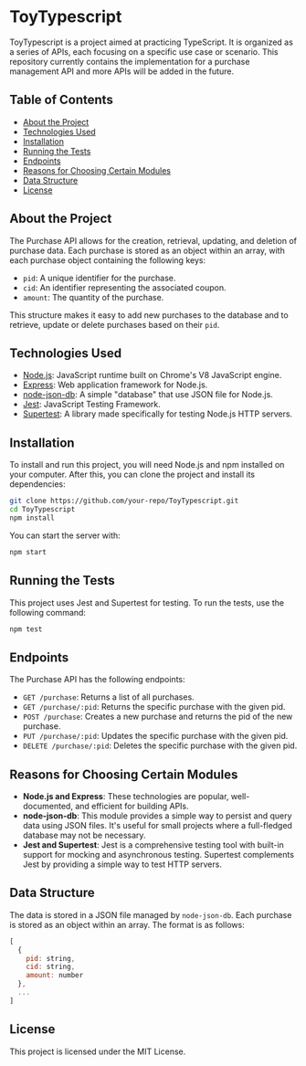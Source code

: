 # ToyTypescript

ToyTypescript is a project aimed at practicing TypeScript. It is organized as a series of APIs, each focusing on a specific use case or scenario. This repository currently contains the implementation for a purchase management API and more APIs will be added in the future.

## Table of Contents

- [About the Project](#about-the-project)
- [Technologies Used](#technologies-used)
- [Installation](#installation)
- [Running the Tests](#running-the-tests)
- [Endpoints](#endpoints)
- [Reasons for Choosing Certain Modules](#reasons-for-choosing-certain-modules)
- [Data Structure](#data-structure)
- [License](#license)

## About the Project

The Purchase API allows for the creation, retrieval, updating, and deletion of purchase data. Each purchase is stored as an object within an array, with each purchase object containing the following keys:

- `pid`: A unique identifier for the purchase.
- `cid`: An identifier representing the associated coupon.
- `amount`: The quantity of the purchase.

This structure makes it easy to add new purchases to the database and to retrieve, update or delete purchases based on their `pid`.

## Technologies Used

- [Node.js](https://nodejs.org/): JavaScript runtime built on Chrome's V8 JavaScript engine.
- [Express](https://expressjs.com/): Web application framework for Node.js.
- [node-json-db](https://github.com/Belphemur/node-json-db): A simple "database" that use JSON file for Node.js.
- [Jest](https://jestjs.io/): JavaScript Testing Framework.
- [Supertest](https://github.com/visionmedia/supertest): A library made specifically for testing Node.js HTTP servers.

## Installation

To install and run this project, you will need Node.js and npm installed on your computer. After this, you can clone the project and install its dependencies:

```bash
git clone https://github.com/your-repo/ToyTypescript.git
cd ToyTypescript
npm install
```

You can start the server with:

```bash
npm start
```

## Running the Tests

This project uses Jest and Supertest for testing. To run the tests, use the following command:

```bash
npm test
```

## Endpoints

The Purchase API has the following endpoints:

- `GET /purchase`: Returns a list of all purchases.
- `GET /purchase/:pid`: Returns the specific purchase with the given pid.
- `POST /purchase`: Creates a new purchase and returns the pid of the new purchase.
- `PUT /purchase/:pid`: Updates the specific purchase with the given pid.
- `DELETE /purchase/:pid`: Deletes the specific purchase with the given pid.

## Reasons for Choosing Certain Modules

- **Node.js and Express**: These technologies are popular, well-documented, and efficient for building APIs.
- **node-json-db**: This module provides a simple way to persist and query data using JSON files. It's useful for small projects where a full-fledged database may not be necessary.
- **Jest and Supertest**: Jest is a comprehensive testing tool with built-in support for mocking and asynchronous testing. Supertest complements Jest by providing a simple way to test HTTP servers.

## Data Structure

The data is stored in a JSON file managed by `node-json-db`. Each purchase is stored as an object within an array. The format is as follows:

```javascript
[
  {
    pid: string,
    cid: string,
    amount: number
  },
  ...
]
```

## License

This project is licensed under the MIT License.